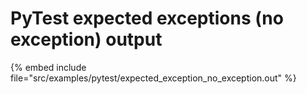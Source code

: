 # PyTest expected exceptions (no exception) output


{% embed include file="src/examples/pytest/expected_exception_no_exception.out" %}
